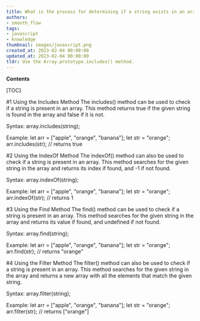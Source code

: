 ```yaml
---
title: What is the process for determining if a string exists in an array in typescript?
authors:
- smooth_flow
tags:
- javascript
- knowledge
thumbnail: images/javascript.png
created_at: 2023-02-04 00:00:00
updated_at: 2023-02-04 00:00:00
tldr: Use the Array.prototype.includes() method.
---
```


**Contents**

[TOC]

#1 Using the Includes Method 
The includes() method can be used to check if a string is present in an array. This method returns true if the given string is found in the array and false if it is not.

Syntax:
array.includes(string);

Example:
let arr = ["apple", "orange", "banana"];
let str = "orange";
arr.includes(str); // returns true

#2 Using the IndexOf Method
The indexOf() method can also be used to check if a string is present in an array. This method searches for the given string in the array and returns its index if found, and -1 if not found.

Syntax:
array.indexOf(string);

Example:
let arr = ["apple", "orange", "banana"];
let str = "orange";
arr.indexOf(str); // returns 1

#3 Using the Find Method
The find() method can be used to check if a string is present in an array. This method searches for the given string in the array and returns its value if found, and undefined if not found.

Syntax:
array.find(string);

Example:
let arr = ["apple", "orange", "banana"];
let str = "orange";
arr.find(str); // returns "orange"

#4 Using the Filter Method
The filter() method can also be used to check if a string is present in an array. This method searches for the given string in the array and returns a new array with all the elements that match the given string.

Syntax:
array.filter(string);

Example:
let arr = ["apple", "orange", "banana"];
let str = "orange";
arr.filter(str); // returns ["orange"]
